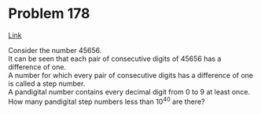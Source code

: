 # Problem 178

[Link](https://projecteuler.net/problem=178)

Consider the number $45656$.  
It can be seen that each pair of consecutive digits of $45656$ has a difference of one.  
A number for which every pair of consecutive digits has a difference of one is called a step number.  
A pandigital number contains every decimal digit from $0$ to $9$ at least once.  
How many pandigital step numbers less than $10^{40}$ are there?
